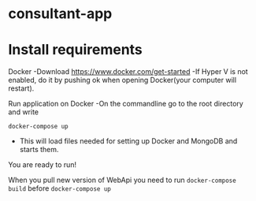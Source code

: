 # consultant-app



# Install requirements

Docker
-Download  https://www.docker.com/get-started
-If Hyper V is not enabled, do it by pushing ok when opening Docker(your computer will restart).

Run application on Docker
-On the commandline go to the root directory and write

`docker-compose up`

- This will load files needed for setting up Docker and MongoDB and starts them.





You are ready to run!

When you pull new version of WebApi you need to run `docker-compose build` before `docker-compose up`

